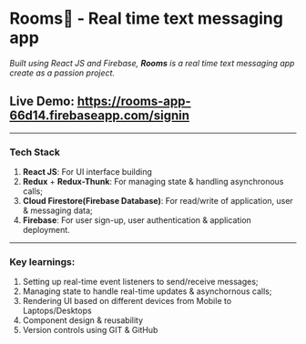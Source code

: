 # **Rooms💬** - Real time text messaging app

_Built using React JS and Firebase, **Rooms** is a real time text messaging app create as a passion project._

## Live Demo: https://rooms-app-66d14.firebaseapp.com/signin

---

### Tech Stack

1. **React JS**: For UI interface building
1. **Redux** + **Redux-Thunk**: For managing state & handling asynchronous calls;
1. **Cloud Firestore(Firebase Database)**: For read/write of application, user & messaging data;
1. **Firebase**: For user sign-up, user authentication & application deployment.

---

### Key learnings:

1. Setting up real-time event listeners to send/receive messages;
1. Managing state to handle real-time updates & asynchornous calls;
1. Rendering UI based on different devices from Mobile to Laptops/Desktops
1. Component design & reusability
1. Version controls using GIT & GitHub
